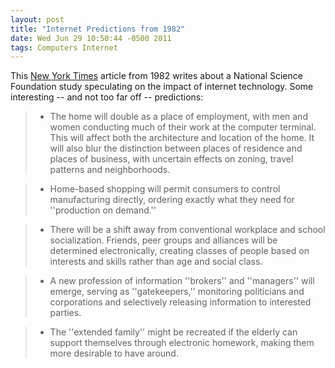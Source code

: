 ```yaml
---
layout: post
title: "Internet Predictions from 1982"
date: Wed Jun 29 10:50:44 -0500 2011
tags: Computers Internet
---
```

This [New York Times](http://www.nytimes.com/1982/06/14/us/study-says-technology-could-transform-society.html) article from 1982 writes about a National Science Foundation study speculating on the impact of internet technology. Some interesting -- and not too far off -- predictions:

> - The home will double as a place of employment, with men and women conducting much of their work at the computer terminal. This will affect both the architecture and location of the home. It will also blur the distinction between places of residence and places of business, with uncertain effects on zoning, travel patterns and neighborhoods.

> - Home-based shopping will permit consumers to control manufacturing directly, ordering exactly what they need for ''production on demand.''

> - There will be a shift away from conventional workplace and school socialization. Friends, peer groups and alliances will be determined electronically, creating classes of people based on interests and skills rather than age and social class.

> - A new profession of information ''brokers'' and ''managers'' will emerge, serving as ''gatekeepers,'' monitoring politicians and corporations and selectively releasing information to interested parties.

> - The ''extended family'' might be recreated if the elderly can support themselves through electronic homework, making them more desirable to have around.
